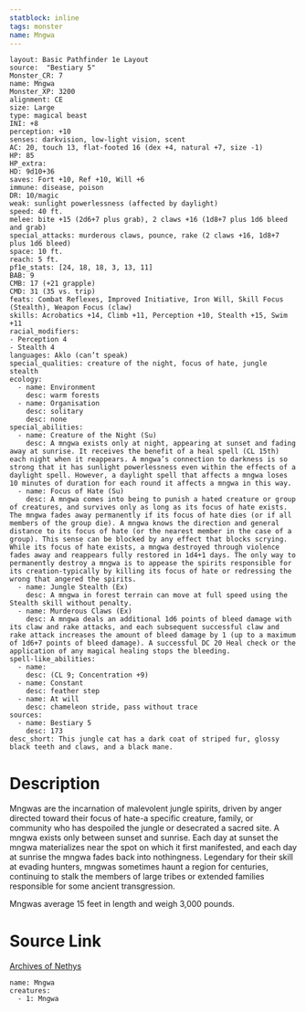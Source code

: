 ```yaml
---
statblock: inline
tags: monster
name: Mngwa
---
```

```statblock
layout: Basic Pathfinder 1e Layout
source:  "Bestiary 5"
Monster_CR: 7
name: Mngwa
Monster_XP: 3200
alignment: CE
size: Large
type: magical beast
INI: +8
perception: +10
senses: darkvision, low-light vision, scent
AC: 20, touch 13, flat-footed 16 (dex +4, natural +7, size -1)
HP: 85
HP_extra: 
HD: 9d10+36
saves: Fort +10, Ref +10, Will +6
immune: disease, poison
DR: 10/magic
weak: sunlight powerlessness (affected by daylight)
speed: 40 ft.
melee: bite +15 (2d6+7 plus grab), 2 claws +16 (1d8+7 plus 1d6 bleed and grab)
special_attacks: murderous claws, pounce, rake (2 claws +16, 1d8+7 plus 1d6 bleed)
space: 10 ft.
reach: 5 ft.
pf1e_stats: [24, 18, 18, 3, 13, 11]
BAB: 9
CMB: 17 (+21 grapple)
CMD: 31 (35 vs. trip)
feats: Combat Reflexes, Improved Initiative, Iron Will, Skill Focus (Stealth), Weapon Focus (claw)
skills: Acrobatics +14, Climb +11, Perception +10, Stealth +15, Swim +11
racial_modifiers:
- Perception 4
- Stealth 4
languages: Aklo (can’t speak)
special_qualities: creature of the night, focus of hate, jungle stealth
ecology:
  - name: Environment
    desc: warm forests
  - name: Organisation
    desc: solitary
    desc: none
special_abilities:
  - name: Creature of the Night (Su)
    desc: A mngwa exists only at night, appearing at sunset and fading away at sunrise. It receives the benefit of a heal spell (CL 15th) each night when it reappears. A mngwa’s connection to darkness is so strong that it has sunlight powerlessness even within the effects of a daylight spell. However, a daylight spell that affects a mngwa loses 10 minutes of duration for each round it affects a mngwa in this way.
  - name: Focus of Hate (Su)
    desc: A mngwa comes into being to punish a hated creature or group of creatures, and survives only as long as its focus of hate exists. The mngwa fades away permanently if its focus of hate dies (or if all members of the group die). A mngwa knows the direction and general distance to its focus of hate (or the nearest member in the case of a group). This sense can be blocked by any effect that blocks scrying. While its focus of hate exists, a mngwa destroyed through violence fades away and reappears fully restored in 1d4+1 days. The only way to permanently destroy a mngwa is to appease the spirits responsible for its creation-typically by killing its focus of hate or redressing the wrong that angered the spirits.
  - name: Jungle Stealth (Ex)
    desc: A mngwa in forest terrain can move at full speed using the Stealth skill without penalty.
  - name: Murderous Claws (Ex)
    desc: A mngwa deals an additional 1d6 points of bleed damage with its claw and rake attacks, and each subsequent successful claw and rake attack increases the amount of bleed damage by 1 (up to a maximum of 1d6+7 points of bleed damage). A successful DC 20 Heal check or the application of any magical healing stops the bleeding.
spell-like_abilities:
  - name:
    desc: (CL 9; Concentration +9)
  - name: Constant
    desc: feather step
  - name: At will
    desc: chameleon stride, pass without trace
sources:
  - name: Bestiary 5
    desc: 173
desc_short: This jungle cat has a dark coat of striped fur, glossy black teeth and claws, and a black mane.
```
# Description
Mngwas are the incarnation of malevolent jungle spirits, driven by anger directed toward their focus of hate-a specific creature, family, or community who has despoiled the jungle or desecrated a sacred site. A mngwa exists only between sunset and sunrise. Each day at sunset the mngwa materializes near the spot on which it first manifested, and each day at sunrise the mngwa fades back into nothingness. Legendary for their skill at evading hunters, mngwas sometimes haunt a region for centuries, continuing to stalk the members of large tribes or extended families responsible for some ancient transgression.

 Mngwas average 15 feet in length and weigh 3,000 pounds.
# Source Link
[Archives of Nethys](https://aonprd.com/MonsterDisplay.aspx?ItemName=Mngwa)
```encounter-table
name: Mngwa
creatures:
  - 1: Mngwa
```
